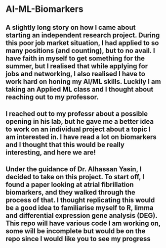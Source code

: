 # AI-ML-Biomarkers

## A slightly long story on how I came about starting an independent research project. During this poor job market situation, I had applied to so many positions (and counting), but to no avail. I have faith in myself to get something for the summer, but I realised that while applying for jobs and networking, I also realised I have to work hard on honing my AI/ML skills. Luckily I am taking an Applied ML class and I thought about reaching out to my professor.

## I reached out to my professr about a possible opening in his lab, but he gave me a better idea to work on an individual project about a topic I am interested in. I have read a lot on biomarkers and I thought that this would be really interesting, and here we are!

## Under the guidance of Dr. Alhassan Yasin, I decided to take on this project. To start off, I found a paper looking at atrial fibrillation biomarkers, and they walked through the process of that. I thought replicating this would be a good idea to familiarise myself to R, limma and differential expression gene analysis (DEG). This repo will have various code I am working on, some will be incomplete but would be on the repo since I would like you to see my progress
